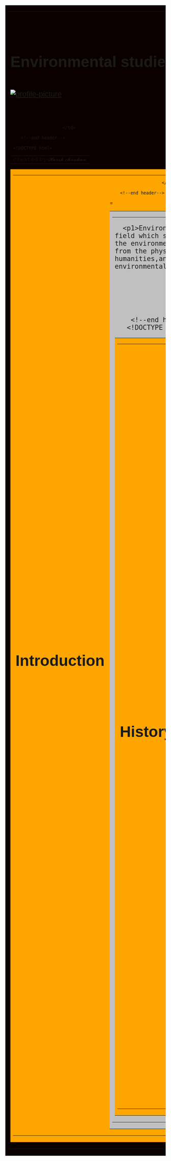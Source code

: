 <!DOCTYPE html>
<html>
    <head>
        <meta charset="utf-8">
        <meta name="viewport" content="width=device-width , intitial-scale=1">
        <title>Environmental Studies</title>
    </head>
    <body>
        <!--start header-->
        <table id="header" border="0" width="100%" cellpadding="0" cellspacing="0" bgcolor=" #000000

rgb(0,0,0)

black

">     
        <tr>
            <td>
                <table border="0" cellpadding="15" cellspacing="0" align="center">
                    <tr>
                        <td>
                            <font face="arial" colour="#ffffff" size="5">
                                <h1>Environmental 
                            studies  </h1>  
  <a href="https://imgbb.com/"><img src="https://ibb.co/6wP7SHX" alt="profile-picture" border="0" /></a>                                                  </font>
                        </td>
                        <td>
                           
                        </td>
                   
       
        <table id="header" border="0" width="100%" cellpadding="0" cellspacing="0" bgcolor=" #000000

rgb(0,0,0)

black

">     
        <tr>
            <td>
                <table border="0" cellpadding="15" cellspacing="0" align="center">
                    </tr>
                        <td>
                            <font face="arial" colour="#ffffff" size="3">
      𝚌𝚛𝚎𝚊𝚝𝚎𝚍 𝚋𝚢-𝓗𝓪𝓻𝓼𝓱 𝓬𝓱𝓪𝓾𝓱𝓪𝓷                     </font>
                        </td>
                      
                           
                        </td>
                   
        <!--end header--> 
        
     <!DOCTYPE html>
<html>
    <head>
        <meta charset="utf-8">
        <meta name="viewport" content="width=device-width , intitial-scale=1">
        <title>Environmental Studies</title>
    </head>
    <body>
        <!--start header-->
        <table id="header" border="0" width="100%" cellpadding="0" cellspacing="0" bgcolor="orange ">     
        <tr>
            <td>
                <table border="0" cellpadding="15" cellspacing="0" align="center">
                    <tr>
                        <td>
                            <font face="arial" colour="#ffffff" size="5">
       <h1>Introduction    </h1>                  </font>
                        </td>
                        <td>
                           
                        </td>
                   
        <!--end header-->   
  <!DOCTYPE html>
<html>
    <head>
        <meta charset="utf-8">
        <meta name="viewport" content="width=device-width , intitial-scale=1">=
        <title>Introduction</title>
    </head>
    <body>
        <!--start header-->
        <table id="header" border="0" width="100%" cellpadding="0" cellspacing="0" bgcolor="silver">     
        <tr>
            <td>
                <table border="0" cellpadding="15" cellspacing="0" align="center">
                    <tr>
                        <td>
                            <font face="arial" colour="#000000" size="5">   
      
      <p1>Environmental studies is a multidisciplinary academic field which systematically studies human interaction with the environment. Environmental studies connects principles from the physical sciences, commerce/economics, the humanities,and social sciences to address complex contemporary environmental issues.</p1>
                            </font>
                        </td>
                        <td>
                            &nbsp;
                        </td>
                        
        <!--end header-->    
       <!DOCTYPE html>
<html>
    <head>
        <meta charset="utf-8">
        <meta name="viewport" content="width=device-width , intitial-scale=1">
        <title>Environmental Studies</title>
    </head>
    <body>
        <!--start header-->
        <table id="header" border="0" width="100%" cellpadding="0" cellspacing="0" bgcolor="orange ">     
        <tr>
            <td>
                <table border="0" cellpadding="15" cellspacing="0" align="center">
                    <tr>
                        <td>
                            <font face="arial" colour="#ffffff" size="5">
   <h1>History</h1>                      </font>
                        </td>
                        <td>
                           
                        </td>
                   
        <!--end header--> 
        <!DOCTYPE html>
<html>
    <head>
        <meta charset="utf-8">
        <meta name="viewport" content="width=device-width , intitial-scale=1">
        <title>History</title>
    </head>
    <body>
        <!--start header-->
        <table id="header" border="0" width="100%" cellpadding="0" cellspacing="0" bgcolor="silver">     
        <tr>
            <td>
                <table border="0" cellpadding="15" cellspacing="0" align="center">
                    <tr>
                        <td>
                            <font face="arial" colour="#ffffff" size="5">
         
    <p1>The New York State College of Forestry at Syracuse University established a BS in environmental studies degree in the 1950s, awarding its first degree in 1956.Middlebury College established the major there in 1965. The Environmental Studies Association of Canada (ESAC) was established in 1993 "to further research and teaching activities in areas related to environmental studies in Canada". ESAC's magazine, A\J: Alternatives Journal was first published by Robert A. Paehlke on 4 July 1971. In 2008, The Association for Environmental Studies and Sciences (AESS) was founded as the first professional association in the interdisciplinary field of environmental studies in the United States. In 2010, the National Council for Science and the Environment (NCSE) agreed to advise and support the Association. In March of 2011, The Association's scholarly journal, the Journal of Environmental Studies and Sciences (JESS), commenced publication. In the United States, many high school students are able to take environmental science as a college-level course.Over 500 colleges and universities in the United States offer environmental studies as a degree.</p1>
                                                   </font>
                        </td>
                        <td>
                           
                        </td>
                   
        <!--end header-->
       <!DOCTYPE html>
<html>
    <head>
        <meta charset="utf-8">
        <meta name="viewport" content="width=device-width , intitial-scale=1">
        <title>Environmental Studies</title>
    </head>
    <body>
        <!--start header-->
        <table id="header" border="0" width="100%" cellpadding="0" cellspacing="0" bgcolor="orange ">     
        <tr>
            <td>
                <table border="0" cellpadding="15" cellspacing="0" align="center">
                    <tr>
                        <td>
                            <font face="arial" colour="#ffffff" size="5">
               <h1>    Education  </h1>                    </font>
                        </td>
                        <td>
                           
                        </td>
                   
        <!--end header--> 
        <!DOCTYPE html>
<html>
    <head>
        <meta charset="utf-8">
        <meta name="viewport" content="width=device-width , intitial-scale=1">
        <title>Environmental Studies</title>
    </head>
    <body>
        <!--start header-->
        <table id="header" border="0" width="100%" cellpadding="0" cellspacing="0" bgcolor="silver">     
        <tr>
            <td>
                <table border="0" cellpadding="15" cellspacing="0" align="center">
                    <tr>
                        <td>
                            <font face="arial" colour="#ffffff" size="5">
                                  
  <p1> Worldwide, programs in environmental studies may be offered through colleges of liberal arts, life science, social science or agriculture. Students of environmental studies use what they learn the sciences, social sciences, and humanities to better understand environmental problems and potentially offer solutions to them. Students look at how we interact with the natural world and come up with ideas to prevent its destruction </p1>                 </font>
                        </td>
                        <td>
                           
                        </td>
                   
        <!--end header-->
       
